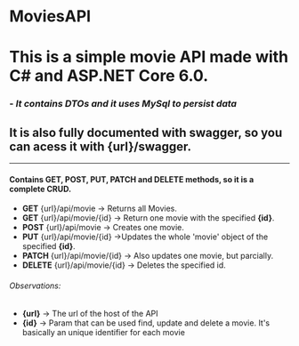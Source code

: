 # MoviesAPI
# This is a simple movie API made with C# and ASP.NET Core 6.0.
### - *It contains DTOs and it uses MySql to persist data*
## It is also fully documented with swagger, so you can acess it with {url}/swagger.
----- 
#### Contains GET, POST, PUT, PATCH and DELETE methods, so it is a complete CRUD.
- **GET** {url}/api/movie -> Returns all Movies.
- **GET** {url}/api/movie/{id} -> Return one movie with the specified **{id}**.
- **POST** {url}/api/movie -> Creates one movie.
- **PUT** {url}/api/movie/{id} ->Updates the whole 'movie' object of the specified **{id}**.
- **PATCH** {url}/api/movie/{id} -> Also updates one movie, but parcially.
- **DELETE** {url}/api/movie/{id} -> Deletes the specified id.


###### Observations: 
- **{url}** -> The url of the host of the API
- **{id}** -> Param that can be used find, update and delete a movie. It's basically an unique identifier for each movie

